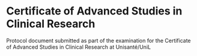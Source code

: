 # Certificate of Advanced Studies in Clinical Research
Protocol document submitted as part of the examination for the Certificate of Advanced Studies in Clinical Research at Unisanté/UniL
